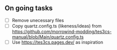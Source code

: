## On going tasks

- [ ] Remove unecessary files
- [ ] Copy quartz.config.ts (likeness/ideas) from https://github.com/morrowind-modding/tes3cs-manual/blob/Main/quartz.config.ts
- [ ]  Use https://tes3cs.pages.dev/ as inspiration